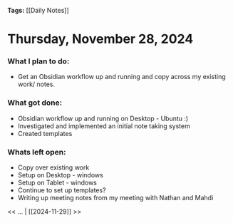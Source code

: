 **Tags:** [[Daily Notes]]
# Thursday, November 28, 2024

### What I plan to do:
- Get an Obsidian workflow up and running and copy across my existing work/ notes. 
### What got done:
- Obsidian workflow up and running on Desktop - Ubuntu :)
- Investigated and implemented an initial note taking system
- Created templates
### Whats left open:
- Copy over existing work
- Setup on Desktop - windows
- Setup on Tablet - windows
- Continue to set up templates?
- Writing up meeting notes from my meeting with Nathan and Mahdi

<< ... | [[2024-11-29]] >>